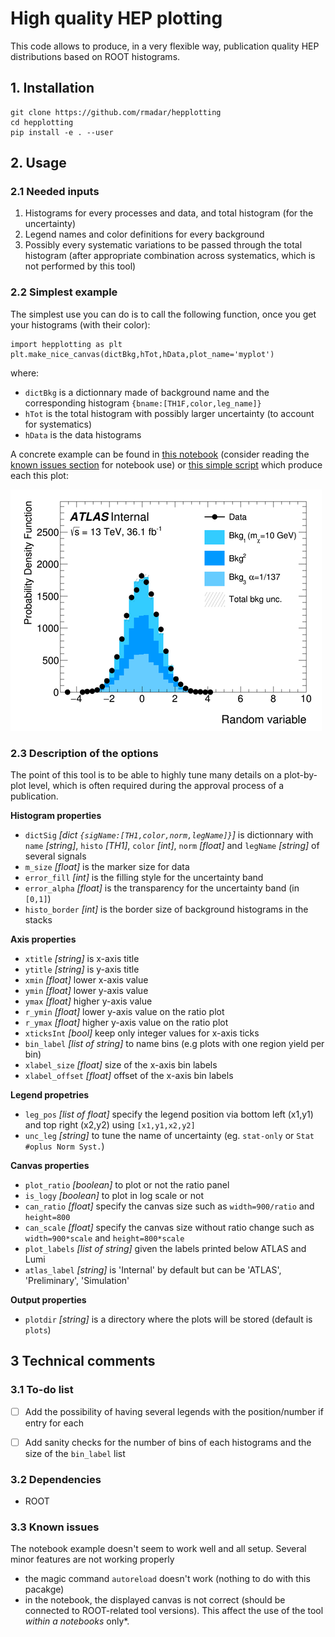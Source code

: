 # High quality HEP plotting

This code allows to produce, in a very flexible way, publication quality HEP distributions
based on ROOT histograms.

## 1. Installation

```
git clone https://github.com/rmadar/hepplotting
cd hepplotting
pip install -e . --user
```

## 2. Usage

### 2.1 Needed inputs

1. Histograms for every processes and data, and total histogram (for the uncertainty)
2. Legend names and color definitions for every background
3. Possibly every systematic variations to be passed through the total histogram
(after appropriate combination across systematics, which is not performed by this tool)

### 2.2 Simplest example

The simplest use you can do is to call the following function, once you get your
histograms (with their color):
```
import hepplotting as plt
plt.make_nice_canvas(dictBkg,hTot,hData,plot_name='myplot')
```
where:
  + `dictBkg` is a dictionnary made of background name and the corresponding histogram `{bname:[TH1F,color,leg_name]}`
  + `hTot` is the total histogram with possibly larger uncertainty (to account for systematics)
  + `hData` is the data histograms

A concrete example can be found in [this notebook](example/example.ipynb) (consider reading the
[known issues section](#33-known-issues) for notebook use) or [this simple script](example/example.py)
which produce each this plot:

![Example of distribution](example/plots/Example_plot_Internal_reduced.png)


### 2.3 Description of the options

The point of this tool is to be able to highly tune many details on a plot-by-plot level,
which is often required during the approval process of a publication.


**Histogram properties**

   + `dictSig` *[dict `{sigName:[TH1,color,norm,legName]}`]* is dictionnary with `name` *[string]*, `histo` *[TH1]*, `color` *[int]*,
   `norm` *[float]* and `legName` *[string]* of several signals
   + `m_size` *[float]* is the marker size for data
   + `error_fill` *[int]* is the filling style for the uncertainty band
   + `error_alpha` *[float]* is the transparency for the uncertainty band (in `[0,1]`)
   + `histo_border` *[int]* is the border size of background histograms in the stacks


**Axis properties**

   + `xtitle` *[string]* is x-axis title
   + `ytitle` *[string]* is y-axis title
   + `xmin` *[float]* lower x-axis value
   + `ymin` *[float]* lower y-axis value
   + `ymax` *[float]* higher y-axis value
   + `r_ymin` *[float]* lower y-axis value on the ratio plot
   + `r_ymax` *[float]* higher y-axis value on the ratio plot
   + `xticksInt` *[bool]* keep only integer values for x-axis ticks
   + `bin_label` *[list of string]* to name bins (e.g plots with one region yield per bin)
   + `xlabel_size` *[float]* size of the x-axis bin labels
   + `xlabel_offset` *[float]* offset of the x-axis bin labels


**Legend propetries**

   + `leg_pos` *[list of float]* specify the legend position via bottom left (x1,y1) and top right (x2,y2) using `[x1,y1,x2,y2]`
   + `unc_leg` *[string]* to tune the name of uncertainty (eg. `stat-only` or `Stat #oplus Norm Syst.`)


**Canvas properties**

   + `plot_ratio` *[boolean]* to plot or not the ratio panel
   + `is_logy` *[boolean]* to plot in log scale or not
   + `can_ratio` *[float]* specify the canvas size such as `width=900/ratio` and `height=800`
   + `can_scale` *[float]* specify the canvas size without ratio change such as `width=900*scale` and `height=800*scale`
   + `plot_labels` *[list of string]* given the labels printed below ATLAS and Lumi
   + `atlas_label` *[string]* is 'Internal' by default but can be 'ATLAS', 'Preliminary', 'Simulation'


**Output properties**

   + `plotdir` *[string]* is a directory where the plots will be stored (default is `plots`)



## 3 Technical comments

### 3.1 To-do list

- [ ] Add the possibility of having several legends with the position/number
if entry for each
- [ ] Add sanity checks for the number of bins of each histograms and the
size of the `bin_label` list


### 3.2 Dependencies

  + ROOT
  


### 3.3 Known issues

The notebook example doesn't seem to work well and all setup. Several minor features are not working properly

  + the magic command `autoreload` doesn't work (nothing to do with this pacakge)
  + in the notebook, the displayed canvas is not correct (should be connected to ROOT-related tool versions). This affect the 
  use of the tool *within a notebooks* only*.
